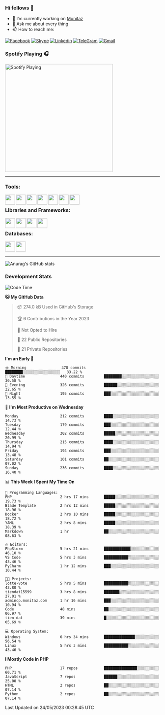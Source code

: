 ### Hi fellows 👋
- 🔭 I’m currently working on [Monitaz](https://monitaz.com/)
- 💬 Ask me about every thing
- 📫 How to reach me:

[![Facebook](https://img.shields.io/badge/Facebook-0000FF?logo=facebook&logoColor=white)](https://www.facebook.com/le.dat155)
[![Skype](https://img.shields.io/badge/Skype-blue?logo=skype&logoColor=white)](https://join.skype.com/invite/lr2sd8ZndbWr)
[![Linkedin](https://img.shields.io/badge/LinkedIn-0A66C2?logo=linkedin)](https://www.linkedin.com/in/ti%E1%BA%BFn-%C4%91%E1%BA%A1t-l%C3%AA-ba267a232/)
[![TeleGram](https://img.shields.io/badge/telegram-EF0EFF?logo=telegram)](https://t.me/subibi1505)
[![Gmail](https://img.shields.io/badge/Gmail-green?logo=gmail)](mailto:tiendat15599.dev@gmail.com)

### Spotify Playing 🎧
[<img src="https://novatorem.vercel.app/api/spotify" alt="Spotify Playing" width="350" />](https://open.spotify.com/user/21wi7t5t4zyugx5mgetrdo7xa)

---

### Tools:
<img align='left' height="32" width="32" src="https://upload.wikimedia.org/wikipedia/commons/thumb/c/c9/PhpStorm_Icon.svg/2048px-PhpStorm_Icon.svg.png">
<img align='left' height="32" width="32" src="https://upload.wikimedia.org/wikipedia/commons/thumb/1/1d/PyCharm_Icon.svg/1200px-PyCharm_Icon.svg.png">
<img align='left' height="32" width="32" src="https://cdn2.iconfinder.com/data/icons/pack1-baco-flurry-icons-style/512/XAMPP.png">
<img align='left' height="32" width="32" src="https://www.docker.com/wp-content/uploads/2022/03/vertical-logo-monochromatic.png">
<img align='left' height="32" width="32" src="https://www.mamp.info/images/icons/mamp-pro.png">
<img align='left' height="32" width="32" src="https://www.puttygen.com/wp-content/uploads/2019/05/Termius.png">
<img align='left' height="32" width="32" src="https://1475031.s21i.faiusr.com/4/1/ABUIABAEGAAg3dWc8AUoq7a8hAIwgAg4gAg.png">
<br>

### Libraries and Frameworks:
<img align='left' height="32" width="32" src="https://i0.wp.com/phocode.com/wp-content/uploads/2019/11/scrapyLogo.png?fit=300%2C300&ssl=1&w=640">
<img align='left' height="32" width="32" src="https://upload.wikimedia.org/wikipedia/commons/thumb/9/9a/Laravel.svg/985px-Laravel.svg.png">
<img align='left' height="32" width="32" src="https://cdn.worldvectorlogo.com/logos/codeigniter.svg">
<img align='left' height="32" width="32" src="https://upload.wikimedia.org/wikipedia/commons/thumb/e/ea/Zend-framework.svg/2560px-Zend-framework.svg.png">
<br>

### Databases:
<img align='left' height="32" width="32" src="https://download.logo.wine/logo/MySQL/MySQL-Logo.wine.png">
<img align='left' height="32" width="32" src="https://seeklogo.com/images/E/elasticsearch-logo-C75C4578EC-seeklogo.com.png">

<br>
<br>

---
![Anurag's GitHub stats](https://github-readme-stats.vercel.app/api?username=tiendat15599&show_icons=true&theme=tokyonight)
### Development Stats


<!--START_SECTION:waka-->
![Code Time](http://img.shields.io/badge/Code%20Time-15%20hrs%2015%20mins-blue)

**🐱 My GitHub Data** 

> 📦 274.0 kB Used in GitHub's Storage 
 > 
> 🏆 6 Contributions in the Year 2023
 > 
> 🚫 Not Opted to Hire
 > 
> 📜 22 Public Repositories 
 > 
> 🔑 21 Private Repositories 
 > 
**I'm an Early 🐤** 

```text
🌞 Morning                478 commits         ████████░░░░░░░░░░░░░░░░░   33.22 % 
🌆 Daytime                440 commits         ████████░░░░░░░░░░░░░░░░░   30.58 % 
🌃 Evening                326 commits         ██████░░░░░░░░░░░░░░░░░░░   22.65 % 
🌙 Night                  195 commits         ███░░░░░░░░░░░░░░░░░░░░░░   13.55 % 
```
📅 **I'm Most Productive on Wednesday** 

```text
Monday                   212 commits         ████░░░░░░░░░░░░░░░░░░░░░   14.73 % 
Tuesday                  179 commits         ███░░░░░░░░░░░░░░░░░░░░░░   12.44 % 
Wednesday                302 commits         █████░░░░░░░░░░░░░░░░░░░░   20.99 % 
Thursday                 215 commits         ████░░░░░░░░░░░░░░░░░░░░░   14.94 % 
Friday                   194 commits         ███░░░░░░░░░░░░░░░░░░░░░░   13.48 % 
Saturday                 101 commits         ██░░░░░░░░░░░░░░░░░░░░░░░   07.02 % 
Sunday                   236 commits         ████░░░░░░░░░░░░░░░░░░░░░   16.40 % 
```


📊 **This Week I Spent My Time On** 

```text
💬 Programming Languages: 
PHP                      2 hrs 17 mins       █████░░░░░░░░░░░░░░░░░░░░   19.73 % 
Blade Template           2 hrs 12 mins       █████░░░░░░░░░░░░░░░░░░░░   18.96 % 
Docker                   2 hrs 10 mins       █████░░░░░░░░░░░░░░░░░░░░   18.72 % 
YAML                     2 hrs 8 mins        █████░░░░░░░░░░░░░░░░░░░░   18.39 % 
Markdown                 1 hr                ██░░░░░░░░░░░░░░░░░░░░░░░   08.63 % 

🔥 Editors: 
PhpStorm                 5 hrs 21 mins       ████████████░░░░░░░░░░░░░   46.10 % 
VS Code                  5 hrs 3 mins        ███████████░░░░░░░░░░░░░░   43.46 % 
PyCharm                  1 hr 12 mins        ███░░░░░░░░░░░░░░░░░░░░░░   10.44 % 

🐱‍💻 Projects: 
lotte-vote               5 hrs 5 mins        ███████████░░░░░░░░░░░░░░   43.80 % 
tiendat15599             3 hrs 8 mins        ███████░░░░░░░░░░░░░░░░░░   27.01 % 
admincp.monitaz.com      1 hr 16 mins        ███░░░░░░░░░░░░░░░░░░░░░░   10.94 % 
Code                     48 mins             ██░░░░░░░░░░░░░░░░░░░░░░░   06.97 % 
tien-dat                 39 mins             █░░░░░░░░░░░░░░░░░░░░░░░░   05.69 % 

💻 Operating System: 
Windows                  6 hrs 34 mins       ██████████████░░░░░░░░░░░   56.54 % 
Linux                    5 hrs 3 mins        ███████████░░░░░░░░░░░░░░   43.46 % 
```

**I Mostly Code in PHP** 

```text
PHP                      17 repos            ███████████████░░░░░░░░░░   60.71 % 
JavaScript               7 repos             ██████░░░░░░░░░░░░░░░░░░░   25.00 % 
HTML                     2 repos             ██░░░░░░░░░░░░░░░░░░░░░░░   07.14 % 
Python                   2 repos             ██░░░░░░░░░░░░░░░░░░░░░░░   07.14 % 
```




 Last Updated on 24/05/2023 00:28:45 UTC
<!--END_SECTION:waka-->

